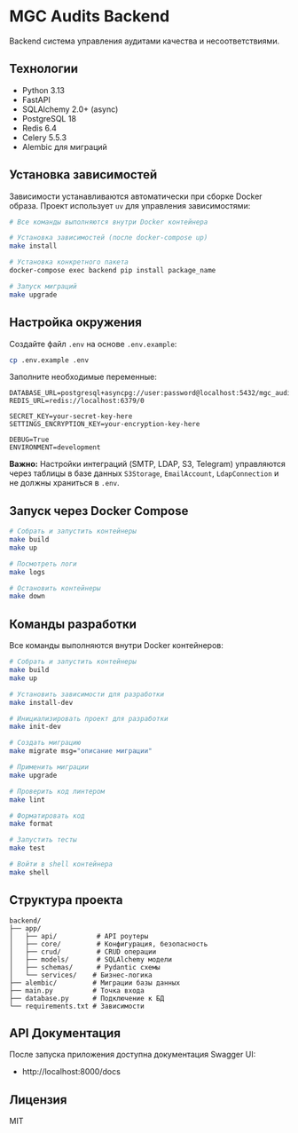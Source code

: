 # MGC Audits Backend

Backend система управления аудитами качества и несоответствиями.

## Технологии

- Python 3.13
- FastAPI
- SQLAlchemy 2.0+ (async)
- PostgreSQL 18
- Redis 6.4
- Celery 5.5.3
- Alembic для миграций

## Установка зависимостей

Зависимости устанавливаются автоматически при сборке Docker образа. Проект использует `uv` для управления зависимостями:

```bash
# Все команды выполняются внутри Docker контейнера

# Установка зависимостей (после docker-compose up)
make install

# Установка конкретного пакета
docker-compose exec backend pip install package_name

# Запуск миграций
make upgrade
```

## Настройка окружения

Создайте файл `.env` на основе `.env.example`:

```bash
cp .env.example .env
```

Заполните необходимые переменные:

```env
DATABASE_URL=postgresql+asyncpg://user:password@localhost:5432/mgc_audits
REDIS_URL=redis://localhost:6379/0

SECRET_KEY=your-secret-key-here
SETTINGS_ENCRYPTION_KEY=your-encryption-key-here

DEBUG=True
ENVIRONMENT=development
```

**Важно:** Настройки интеграций (SMTP, LDAP, S3, Telegram) управляются через таблицы в базе данных `S3Storage`, `EmailAccount`, `LdapConnection` и не должны храниться в `.env`.

## Запуск через Docker Compose

```bash
# Собрать и запустить контейнеры
make build
make up

# Посмотреть логи
make logs

# Остановить контейнеры
make down
```

## Команды разработки

Все команды выполняются внутри Docker контейнеров:

```bash
# Собрать и запустить контейнеры
make build
make up

# Установить зависимости для разработки
make install-dev

# Инициализировать проект для разработки
make init-dev

# Создать миграцию
make migrate msg="описание миграции"

# Применить миграции
make upgrade

# Проверить код линтером
make lint

# Форматировать код
make format

# Запустить тесты
make test

# Войти в shell контейнера
make shell
```

## Структура проекта

```
backend/
├── app/
│   ├── api/          # API роутеры
│   ├── core/         # Конфигурация, безопасность
│   ├── crud/         # CRUD операции
│   ├── models/       # SQLAlchemy модели
│   ├── schemas/      # Pydantic схемы
│   └── services/    # Бизнес-логика
├── alembic/         # Миграции базы данных
├── main.py          # Точка входа
├── database.py      # Подключение к БД
└── requirements.txt # Зависимости
```

## API Документация

После запуска приложения доступна документация Swagger UI:
- http://localhost:8000/docs

## Лицензия

MIT
